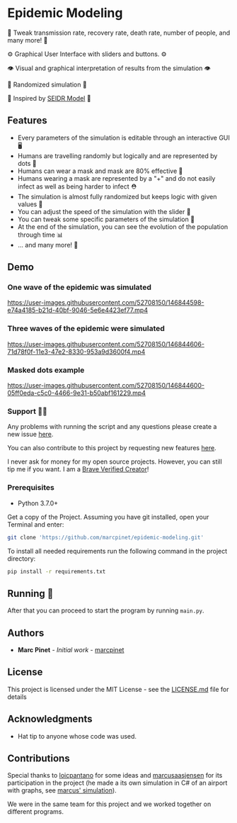 # Epidemic Modeling

🧬 Tweak transmission rate, recovery rate, death rate, number of people, and many more! 🧬

⚙️ Graphical User Interface with sliders and buttons. ⚙️

👁️ Visual and graphical interpretation of results from the simulation 👁️

🔬 Randomized simulation 🔬

🧫 Inspired by [SEIDR Model](https://en.wikipedia.org/wiki/Compartmental_models_in_epidemiology) 🧫

## Features

* Every parameters of the simulation is editable through an interactive GUI 🖥
* Humans are travelling randomly but logically and are represented by dots 👦
* Humans can wear a mask and mask are 80% effective 🧢
* Humans wearing a mask are represented by a "+" and do not easily infect as well as being harder to infect ⛑️
* The simulation is almost fully randomized but keeps logic with given values 🎲
* You can adjust the speed of the simulation with the slider 🏃
* You can tweak some specific parameters of the simulation 🧰
* At the end of the simulation, you can see the evolution of the population through time 📊
* ... and many more! 🎯

## Demo

### One wave of the epidemic was simulated

https://user-images.githubusercontent.com/52708150/146844598-e74a4185-b21d-40bf-9046-5e6e4423ef77.mp4

### Three waves of the epidemic were simulated

https://user-images.githubusercontent.com/52708150/146844606-71d78f0f-11e3-47e2-8330-953a9d3600f4.mp4

### Masked dots example

https://user-images.githubusercontent.com/52708150/146844600-05ff0eda-c5c0-4466-9e31-b50abf161229.mp4

### Support 👨‍💻

Any problems with running the script and any questions please create a new issue [here](https://github.com/marcpinet/epidemic-modeling/issues/new?assignees=&labels=&template=bug_report.md&title=).

You can also contribute to this project by requesting new features [here](https://github.com/marcpinet/epidemic-modeling/new?assignees=&labels=&template=feature_request.md&title=).

I never ask for money for my open source projects. However, you can still tip me if you want.
I am a [Brave Verified Creator](https://i.imgur.com/fOUfdM5.png)!

### Prerequisites

* Python 3.7.0+

Get a copy of the Project. Assuming you have git installed, open your Terminal and enter:

```bash
git clone 'https://github.com/marcpinet/epidemic-modeling.git'
```

To install all needed requirements run the following command in the project directory:

```bash
pip install -r requirements.txt
```

## Running 🏃

After that you can proceed to start the program by running `main.py`.

## Authors

* **Marc Pinet** - *Initial work* - [marcpinet](https://github.com/marcpinet)

## License

This project is licensed under the MIT License - see the [LICENSE.md](LICENSE.md) file for details

## Acknowledgments

* Hat tip to anyone whose code was used.

## Contributions

Special thanks to [loicpantano](https://github.com/loicpantano) for some ideas and [marcusaasjensen](https://github.com/marcusaasjensen) for its participation in the project (he made a its own simulation in C# of an airport with graphs, see [marcus' simulation](https://github.com/marcusaasjensenunice/covid-simulation)).

We were in the same team for this project and we worked together on different programs.
